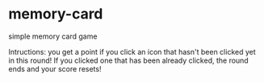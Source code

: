 # memory-card

simple memory card game

Intructions: you get a point if you click an icon that hasn't been clicked yet in this round! If you clicked one that has been already clicked, the round ends and your score resets!
